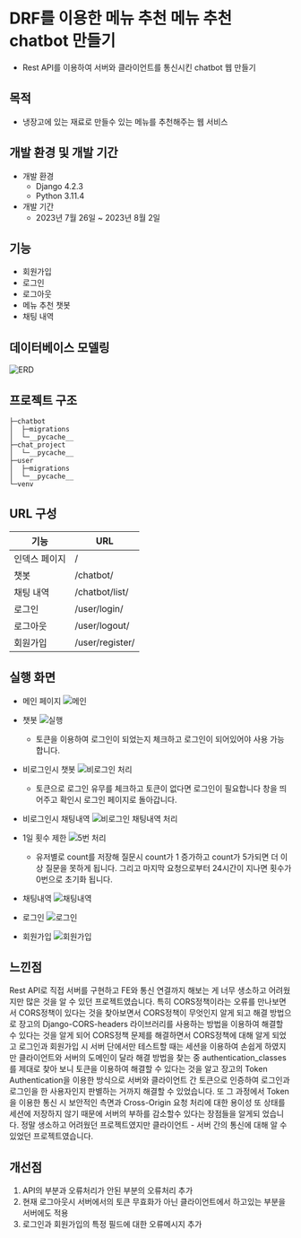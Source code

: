 # DRF를 이용한 메뉴 추천 메뉴 추천 chatbot 만들기
- Rest API를 이용하여 서버와 클라이언트를 통신시킨 chatbot 웹 만들기

## 목적
- 냉장고에 있는 재료로 만들수 있는 메뉴를 추천해주는 웹 서비스

## 개발 환경 및 개발 기간
- 개발 환경
    - Django 4.2.3
    - Python 3.11.4
- 개발 기간
    - 2023년 7월 26일 ~ 2023년 8월 2일

## 기능
- 회원가입
- 로그인
- 로그아웃
- 메뉴 추천 챗봇
- 채팅 내역

## 데이터베이스 모델링
![ERD](https://github.com/gns0314/DRFchatbot/assets/34575297/34502849-f2b8-4285-91a5-340e07ff859e)

## 프로젝트 구조
```
├─chatbot
│  ├─migrations
│  └─__pycache__
├─chat_project
│  └─__pycache__
├─user
│  ├─migrations
│  └─__pycache__
└─venv
```

## URL 구성
| 기능           | URL |
|----------------|-----|
| 인덱스 페이지 |  /  |
| 챗봇 | /chatbot/ |
| 채팅 내역 | /chatbot/list/ |
| 로그인 | /user/login/ |
| 로그아웃 | /user/logout/ |
| 회원가입 | /user/register/ |

## 실행 화면
- 메인 페이지
![메인](https://github.com/gns0314/DRFchatbot/assets/34575297/c52c4ca7-eb62-4829-b9cb-82daef32ac6b)
- 챗봇 
![실행](https://github.com/gns0314/DRFchatbot/assets/34575297/d53b3f29-be40-4708-b855-86ecd2af4f83)
    - 토큰을 이용하여 로그인이 되었는지 체크하고 로그인이 되어있어야 사용 가능합니다.
- 비로그인시 챗봇
![비로그인 처리](https://github.com/gns0314/DRFchatbot/assets/34575297/2421dad0-c43a-49ba-a985-8f9ac41ad4a6)
    - 토큰으로 로그인 유무를 체크하고 토큰이 없다면 로그인이 필요합니다 창을 띄어주고 확인시 로그인 페이지로 돌아갑니다.
- 비로그인시 채팅내역
![비로그인 채팅내역 처리](https://github.com/gns0314/DRFchatbot/assets/34575297/6067cb06-c8d3-4b06-b2e1-0597db101d55)

- 1일 횟수 제한
![5번 처리](https://github.com/gns0314/DRFchatbot/assets/34575297/78962ffc-c5cb-402e-adda-411db7a8a174)
    - 유저별로 count를 저장해 질문시 count가 1 증가하고 count가 5가되면 더 이상 질문을 못하게 됩니다. 그리고 마지막 요청으로부터 24시간이 지나면 횟수가 0번으로 초기화 됩니다.

- 채팅내역
![채팅내역](https://github.com/gns0314/DRFchatbot/assets/34575297/44a9e65e-1b83-4f36-8d09-badf3acdfa06)

- 로그인
![로그인](https://github.com/gns0314/DRFchatbot/assets/34575297/2749a051-62cb-4778-a8e0-050931ad27d4)

- 회원가입
![회원가입](https://github.com/gns0314/DRFchatbot/assets/34575297/74c75c74-e20b-41c0-bbd5-0108a7763fb9)

## 느낀점
Rest API로 직접 서버를 구현하고 FE와 통신 연결까지 해보는 게 너무 생소하고 어려웠지만 많은 것을 알 수 있던 프로젝트였습니다. 특히 CORS정책이라는 오류를 만나보면서 CORS정책이 있다는 것을 찾아보면서 CORS정책이 무엇인지 알게 되고 해결 방법으로 장고의 Django-CORS-headers 라이브러리를 사용하는 방법을 이용하여 해결할 수 있다는 것을 알게 되어 CORS정책 문제를 해결하면서 CORS정책에 대해 알게 되었고 로그인과 회원가입 시 서버 단에서만 테스트할 때는 세션을 이용하여 손쉽게 하였지만 클라이언트와 서버의 도메인이 달라 해결 방법을 찾는 중 authentication_classes를 제대로 찾아 보니 토큰을 이용하여 해결할 수 있다는 것을 알고 장고의 Token Authentication을 이용한 방식으로 서버와 클라이언트 간 토큰으로 인증하여 로그인과 로그인을 한 사용자인지 판별하는 거까지 해결할 수 있었습니다. 또 그 과정에서 Token을 이용한 통신 시 보안적인 측면과 Cross-Origin 요청 처리에 대한 용이성 또 상태를 세션에 저장하지 않기 때문에 서버의 부하를 감소할수 있다는 장점들을 알게되 었습니다. 정말 생소하고 어려웠던 프로젝트였지만 클라이언트 - 서버 간의 통신에 대해 알 수 있었던 프로젝트였습니다.

## 개선점
1. API의 부분과 오류처리가 안된 부분의 오류처리 추가
2. 현재 로그아웃시 서버에서의 토큰 무효화가 아닌 클라이언트에서 하고있는 부분을 서버에도 적용
3. 로그인과 회원가입의 특정 필드에 대한 오류메시지 추가
